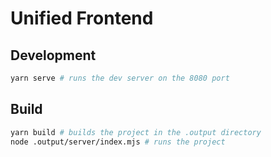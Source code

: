 # Unified Frontend

## Development

```bash
yarn serve # runs the dev server on the 8080 port
```


## Build

```bash
yarn build # builds the project in the .output directory
node .output/server/index.mjs # runs the project
```
